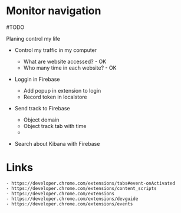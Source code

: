 # Monitor navigation

#TODO

Planing control my life

- Control my traffic in my computer
	- What are website accessed? - OK
	- Who many time in each website? - OK

- Loggin in Firebase
    - Add popup in extension to login
    - Record token in localstore
- Send track to Firebase
    - Object domain
    - Object track tab with time
    - 
- Search about Kibana with Firebase

# Links
    - https://developer.chrome.com/extensions/tabs#event-onActivated
    - https://developer.chrome.com/extensions/content_scripts
    - https://developer.chrome.com/extensions
    - https://developer.chrome.com/extensions/devguide
    - https://developer.chrome.com/extensions/events